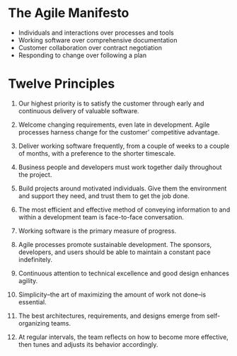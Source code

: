 The Agile Manifesto
===================

- Individuals and interactions over processes and tools
- Working software over comprehensive documentation
- Customer collaboration over contract negotiation
- Responding to change over following a plan

Twelve Principles
=================

1.	Our highest priority is to satisfy the customer through early and continuous delivery of valuable software.

2.	Welcome changing requirements, even late in development. Agile processes harness change for the customer’
competitive advantage.

3.	Deliver working software frequently, from a couple of weeks to a couple of months, with a preference to the shorter timescale.

4.	Business people and developers must work together daily throughout the project.

5.	Build projects around motivated individuals. Give them the environment and support they need, and trust them to get the job done.

6.	The most efficient and effective method of conveying information to and within a development team is face-to-face conversation.

7.	Working software is the primary measure of progress.

8.	Agile processes promote sustainable development. The sponsors, developers, and users should be able to maintain a constant pace indefinitely.

9.	Continuous attention to technical excellence and good design enhances agility.

10.	Simplicity–the art of maximizing the amount of work not done–is essential.

11.	The best architectures, requirements, and designs emerge from self-organizing teams.

12.	At regular intervals, the team reflects on how to become more effective, then tunes and adjusts its behavior accordingly.
